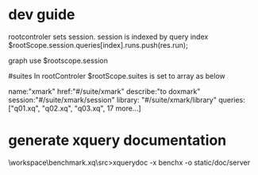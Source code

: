 # dev guide

rootcontroler sets session. session is indexed by query index
    $rootScope.session.queries[index].runs.push(res.run);
    
graph use $rootscope.session

#suites
In rootControler $rootScope.suites is set to array as below

name:"xmark"
href:"#/suite/xmark"
describe:"to doxmark"
session:"#/suite/xmark/session"
library: "#/suite/xmark/library"
queries: ["q01.xq", "q02.xq", "q03.xq", 17 more...]


# generate xquery documentation
\workspace\benchmark.xq\src>xquerydoc -x benchx -o static/doc/server

